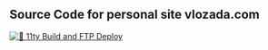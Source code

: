 ## Source Code for personal site vlozada.com

[![🚀 11ty Build and FTP Deploy](https://github.com/lordvalor/vlozada.com/actions/workflows/deploy.yml/badge.svg)](https://github.com/lordvalor/vlozada.com/actions/workflows/deploy.yml)